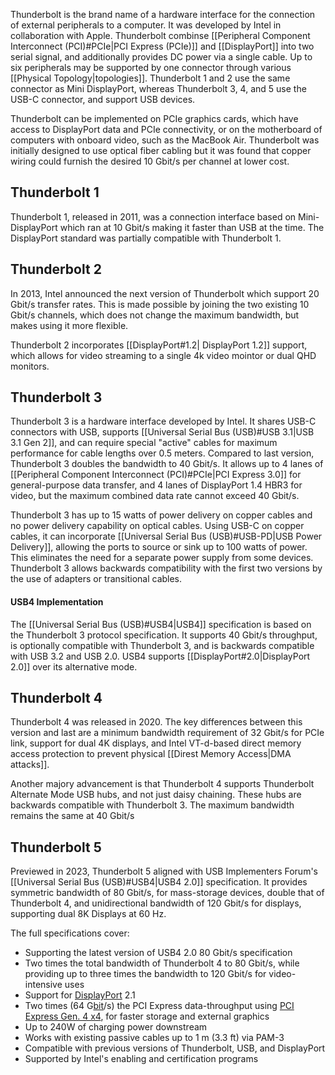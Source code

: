 Thunderbolt is the brand name of a hardware interface for the connection of external peripherals to a computer. It was developed by Intel in collaboration with Apple. Thunderbolt combinse [[Peripheral Component Interconnect (PCI)#PCIe|PCI Express (PCIe)]] and [[DisplayPort]] into two serial signal, and additionally provides DC power via a single cable. Up to six peripherals may be supported by one connector through various [[Physical Topology|topologies]]. Thunderbolt 1 and 2 use the same connector as Mini DisplayPort, whereas Thunderbolt 3, 4, and 5 use the USB-C connector, and support USB devices. 

Thunderbolt can be implemented on PCIe graphics cards, which have access to DisplayPort data and PCIe connectivity, or on the motherboard of computers with onboard video, such as the MacBook Air. Thunderbolt was initially designed to use optical fiber cabling but it was found that copper wiring could furnish the desired 10 Gbit/s per channel at lower cost.

## Thunderbolt 1

Thunderbolt 1, released in 2011, was a connection interface based on Mini-DisplayPort which ran at 10 Gbit/s making it faster than USB at the time. The DisplayPort standard was partially compatible with Thunderbolt 1.

## Thunderbolt 2

In 2013, Intel announced the next version of Thunderbolt which support 20 Gbit/s transfer rates. This is made possible by joining the two existing 10 Gbit/s channels, which does not change the maximum bandwidth, but makes using it more flexible.

Thunderbolt 2 incorporates [[DisplayPort#1.2| DisplayPort 1.2]] support, which allows for video streaming to a single 4k video mointor or dual QHD monitors. 

## Thunderbolt 3

Thunderbolt 3 is a hardware interface developed by Intel. It shares USB-C connectors with USB, supports [[Universal Serial Bus (USB)#USB 3.1|USB 3.1 Gen 2]], and can require special "active" cables for maximum performance for cable lengths over 0.5 meters. Compared to last version, Thunderbolt 3 doubles the bandwidth to 40 Gbit/s. It allows up to 4 lanes of [[Peripheral Component Interconnect (PCI)#PCIe|PCI Express 3.0]] for general-purpose data transfer, and 4 lanes of DisplayPort 1.4 HBR3 for video, but the maximum combined data rate cannot exceed 40 Gbit/s.

Thunderbolt 3 has up to 15 watts of power delivery on copper cables and no power delivery capability on optical cables. Using USB-C on copper cables, it can incorporate [[Universal Serial Bus (USB)#USB-PD|USB Power Delivery]], allowing the ports to source or sink up to 100 watts of power. This eliminates the need for a separate power supply from some devices. Thunderbolt 3 allows backwards compatibility with the first two versions by the use of adapters or transitional cables.

#### USB4 Implementation

The [[Universal Serial Bus (USB)#USB4|USB4]] specification is based on the Thunderbolt 3 protocol specification. It supports 40 Gbit/s throughput, is optionally compatible with Thunderbolt 3, and is backwards compatible with USB 3.2 and USB 2.0. USB4 supports [[DisplayPort#2.0|DisplayPort 2.0]] over its alternative mode.

## Thunderbolt 4

Thunderbolt 4 was released in 2020. The key differences between this version and last are a minimum bandwidth requirement of 32 Gbit/s for PCIe link, support for dual 4K displays, and Intel VT-d-based direct memory access protection to prevent physical [[Direst Memory Access|DMA attacks]].

Another majory advancement is that Thunderbolt 4 supports Thunderbolt Alternate Mode USB hubs, and not just daisy chaining. These hubs are backwards compatible with Thunderbolt 3. The maximum bandwidth remains the same at 40 Gbit/s

## Thunderbolt 5

Previewed in 2023, Thunderbolt 5 aligned with USB Implementers Forum's [[Universal Serial Bus (USB)#USB4|USB4 2.0]] specification. It provides symmetric bandwidth of 80 Gbit/s, for mass-storage devices, double that of Thunderbolt 4, and unidirectional bandwidth of 120 Gbit/s for displays, supporting dual 8K Displays at 60 Hz. 

The full specifications cover:

- Supporting the latest version of USB4 2.0 80 Gbit/s specification
- Two times the total bandwidth of Thunderbolt 4 to 80 Gbit/s, while providing up to three times the bandwidth to 120 Gbit/s for video-intensive uses
- Support for [DisplayPort](https://en.wikipedia.org/wiki/DisplayPort "DisplayPort") 2.1
- Two times (64 G[bit](https://en.wikipedia.org/wiki/Bit "Bit")/s) the PCI Express data-throughput using [PCI Express Gen. 4 x4](https://en.wikipedia.org/wiki/PCI_Express#PCI_Express_4.0 "PCI Express"), for faster storage and external graphics
- Up to 240W of charging power downstream
- Works with existing passive cables up to 1 m (3.3 ft) via PAM-3
- Compatible with previous versions of Thunderbolt, USB, and DisplayPort
- Supported by Intel's enabling and certification programs